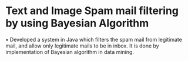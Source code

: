 # Text and Image Spam mail filtering by using Bayesian Algorithm

•	Developed a system in Java which filters the spam mail from legitimate mail, and allow only legitimate mails to be in inbox. It is done by implementation of Bayesian algorithm in data mining.
